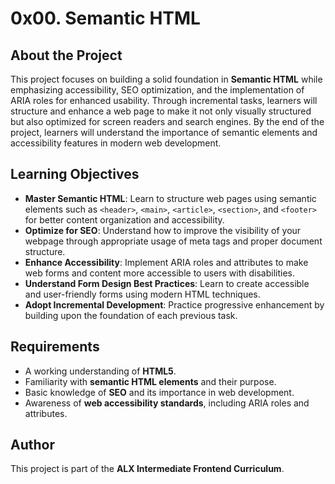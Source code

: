 # 0x00. Semantic HTML

## About the Project
This project focuses on building a solid foundation in **Semantic HTML** while emphasizing accessibility, SEO optimization, and the implementation of ARIA roles for enhanced usability. Through incremental tasks, learners will structure and enhance a web page to make it not only visually structured but also optimized for screen readers and search engines. By the end of the project, learners will understand the importance of semantic elements and accessibility features in modern web development.

## Learning Objectives
- **Master Semantic HTML**: Learn to structure web pages using semantic elements such as `<header>`, `<main>`, `<article>`, `<section>`, and `<footer>` for better content organization and accessibility.
- **Optimize for SEO**: Understand how to improve the visibility of your webpage through appropriate usage of meta tags and proper document structure.
- **Enhance Accessibility**: Implement ARIA roles and attributes to make web forms and content more accessible to users with disabilities.
- **Understand Form Design Best Practices**: Learn to create accessible and user-friendly forms using modern HTML techniques.
- **Adopt Incremental Development**: Practice progressive enhancement by building upon the foundation of each previous task.

## Requirements
- A working understanding of **HTML5**.
- Familiarity with **semantic HTML elements** and their purpose.
- Basic knowledge of **SEO** and its importance in web development.
- Awareness of **web accessibility standards**, including ARIA roles and attributes.

## Author
This project is part of the **ALX Intermediate Frontend Curriculum**.  
